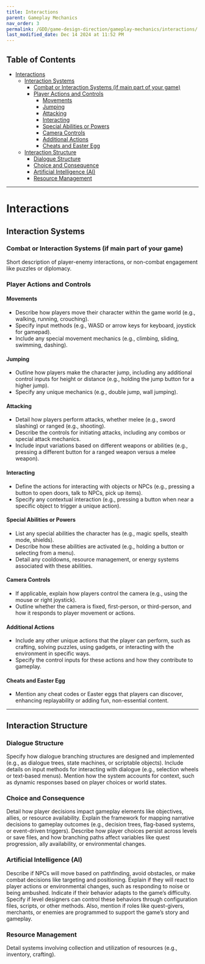 ```yaml
---
title: Interactions
parent: Gameplay Mechanics
nav_order: 3
permalink: /GDD/game-design-direction/gameplay-mechanics/interactions/
last_modified_date: Dec 14 2024 at 11:52 PM
---
```


## Table of Contents
- [Interactions](#interactions)
  - [Interaction Systems](#interaction-systems)
    - [Combat or Interaction Systems (if main part of your game)](#combat-or-interaction-systems-if-main-part-of-your-game)
    - [Player Actions and Controls](#player-actions-and-controls)
      - [Movements](#movements)
      - [Jumping](#jumping)
      - [Attacking](#attacking)
      - [Interacting](#interacting)
      - [Special Abilities or Powers](#special-abilities-or-powers)
      - [Camera Controls](#camera-controls)
      - [Additional Actions](#additional-actions)
      - [Cheats and Easter Egg](#cheats-and-easter-egg)
  - [Interaction Structure](#interaction-structure)
    - [Dialogue Structure](#dialogue-structure)
    - [Choice and Consequence](#choice-and-consequence)
    - [Artificial Intelligence (AI)](#artificial-intelligence-ai)
    - [Resource Management](#resource-management)

---

# Interactions

## Interaction Systems

### Combat or Interaction Systems (if main part of your game)
Short description of player-enemy interactions, or non-combat engagement like puzzles or diplomacy.

### Player Actions and Controls

#### Movements
- Describe how players move their character within the game world (e.g., walking, running, crouching).
- Specify input methods (e.g., WASD or arrow keys for keyboard, joystick for gamepad).
- Include any special movement mechanics (e.g., climbing, sliding, swimming, dashing).

#### Jumping
- Outline how players make the character jump, including any additional control inputs for height or distance (e.g., holding the jump button for a higher jump).
- Specify any unique mechanics (e.g., double jump, wall jumping).

#### Attacking
- Detail how players perform attacks, whether melee (e.g., sword slashing) or ranged (e.g., shooting).
- Describe the controls for initiating attacks, including any combos or special attack mechanics.
- Include input variations based on different weapons or abilities (e.g., pressing a different button for a ranged weapon versus a melee weapon).

#### Interacting
- Define the actions for interacting with objects or NPCs (e.g., pressing a button to open doors, talk to NPCs, pick up items).
- Specify any contextual interaction (e.g., pressing a button when near a specific object to trigger a unique action).

#### Special Abilities or Powers
- List any special abilities the character has (e.g., magic spells, stealth mode, shields).
- Describe how these abilities are activated (e.g., holding a button or selecting from a menu).
- Detail any cooldowns, resource management, or energy systems associated with these abilities.

#### Camera Controls
- If applicable, explain how players control the camera (e.g., using the mouse or right joystick).
- Outline whether the camera is fixed, first-person, or third-person, and how it responds to player movement or actions.

#### Additional Actions
- Include any other unique actions that the player can perform, such as crafting, solving puzzles, using gadgets, or interacting with the environment in specific ways.
- Specify the control inputs for these actions and how they contribute to gameplay.
  
#### Cheats and Easter Egg
- Mention any cheat codes or Easter eggs that players can discover, enhancing replayability or adding fun, non-essential content.

---

## Interaction Structure

### Dialogue Structure
Specify how dialogue branching structures are designed and implemented (e.g., as dialogue trees, state machines, or scriptable objects). Include details on input methods for interacting with dialogue (e.g., selection wheels or text-based menus). Mention how the system accounts for context, such as dynamic responses based on player choices or world states.

### Choice and Consequence
Detail how player decisions impact gameplay elements like objectives, allies, or resource availability. Explain the framework for mapping narrative decisions to gameplay outcomes (e.g., decision trees, flag-based systems, or event-driven triggers). Describe how player choices persist across levels or save files, and how branching paths affect variables like quest progression, ally availability, or environmental changes.

### Artificial Intelligence (AI)
Describe if NPCs will move based on pathfinding, avoid obstacles, or make combat decisions like targeting and positioning. Explain if they will react to player actions or environmental changes, such as responding to noise or being ambushed. Indicate if their behavior adapts to the game’s difficulty. Specify if level designers can control these behaviors through configuration files, scripts, or other methods. Also, mention if roles like quest-givers, merchants, or enemies are programmed to support the game’s story and gameplay.


### Resource Management
Detail systems involving collection and utilization of resources (e.g., inventory, crafting).